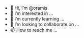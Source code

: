 - 👋 Hi, I’m @oramis
- 👀 I’m interested in ...
- 🌱 I’m currently learning ...
- 💞️ I’m looking to collaborate on ...
- 📫 How to reach me ...

<!---
oramis/oramis is a ✨ special ✨ repository because its `README.md` (this file) appears on your GitHub profile.
You can click the Preview link to take a look at your changes.
--->
